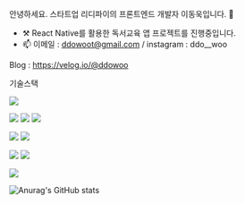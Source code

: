 안녕하세요. 스타트업 리디파이의 프론트엔드 개발자 이동욱입니다. 👋

- ⚒ React Native를 활용한 독서교육 앱 프로젝트를 진행중입니다.
- 📫 이메일 : ddowoot@gmail.com  / instagram : ddo__woo

Blog : https://velog.io/@ddowoo 

기술스택

<img src="https://img.shields.io/badge/HTML-E34F26?style=flat-square&logo=HTML5&logoColor=white"/></a>

<img src="https://img.shields.io/badge/CSS-1572B6?style=flat-square&logo=CSS3&logoColor=white"/></a>
<img src="https://img.shields.io/badge/Sass-CC6699?style=flat-square&logo=Sass&logoColor=white"/></a>
<img src="https://img.shields.io/badge/styled components-DB7093?style=flat-square&logo=styled-components&logoColor=white"/></a>

<img src="https://img.shields.io/badge/JavaScript-F7DF1E?style=flat-square&logo=JavaScript&logoColor=white"/></a>
<img src="https://img.shields.io/badge/TypeScript-3178C6?style=flat-square&logo=TypeScript&logoColor=white"/></a>

<img src="https://img.shields.io/badge/React-61DAFB?style=flat-square&logo=React&logoColor=white"/></a>
<img src="https://img.shields.io/badge/React Native-3178C6?style=flat-square&logo=React&logoColor=white"/></a>

<img src="https://img.shields.io/badge/Redux-764ABC?style=flat-square&logo=Redux&logoColor=white"/></a>

![Anurag's GitHub stats](https://github-readme-stats.vercel.app/api?username=ddowoo&show_icons=true&theme=radical)
